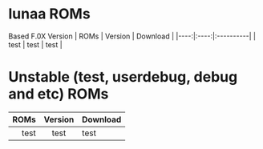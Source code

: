 # lunaa ROMs
Based F.0X Version
| ROMs | Version | Download |
|----:|:----:|:----------|
| test | test | test | 

# Unstable (test, userdebug, debug and etc) ROMs
| ROMs | Version | Download |
|----:|:----:|:----------|
| test | test | test | 
